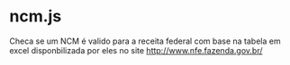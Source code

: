 # ncm.js
Checa se um NCM é valido para a receita federal com base na tabela em excel disponbilizada por eles no site http://www.nfe.fazenda.gov.br/
